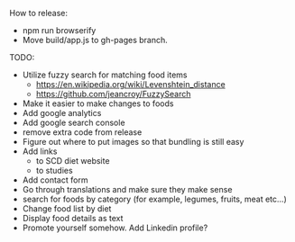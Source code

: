 How to release:
- npm run browserify
- Move build/app.js to gh-pages branch.

TODO:
- Utilize fuzzy search for matching food items
  - https://en.wikipedia.org/wiki/Levenshtein_distance
  - https://github.com/jeancroy/FuzzySearch
- Make it easier to make changes to foods
- Add google analytics
- Add google search console
- remove extra code from release
- Figure out where to put images so that bundling is still easy
- Add links
  - to SCD diet website
  - to studies
- Add contact form
- Go through translations and make sure they make sense
- search for foods by category (for example, legumes, fruits, meat etc...)
- Change food list by diet 
- Display food details as text
- Promote yourself somehow. Add Linkedin profile?
